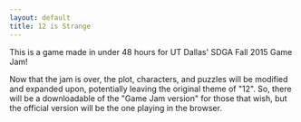 ```yaml
---
layout: default
title: 12 is Strange
---
```

This is a game made in under 48 hours for UT Dallas' SDGA Fall 2015 Game Jam!

Now that the jam is over, the plot, characters, and puzzles will be modified and expanded upon, potentially leaving the original theme of "12". So, there will be a downloadable of the "Game Jam version" for those that wish, but the official version will be the one playing in the browser.
